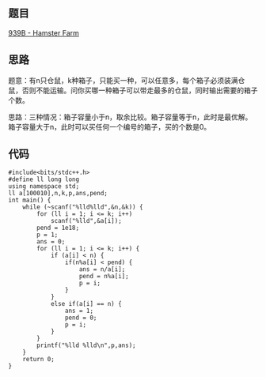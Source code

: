 ## 题目

[939B - Hamster Farm](http://codeforces.com/problemset/problem/939/B)

## 思路

题意：有n只仓鼠，k种箱子，只能买一种，可以任意多，每个箱子必须装满仓鼠，否则不能运输。问你买哪一种箱子可以带走最多的仓鼠，同时输出需要的箱子个数。

思路：三种情况：箱子容量小于n，取余比较。箱子容量等于n，此时是最优解。箱子容量大于n，此时可以买任何一个编号的箱子，买的个数是0。

## 代码

```
#include<bits/stdc++.h>  
#define ll long long  
using namespace std;  
ll a[100010],n,k,p,ans,pend;  
int main() {  
    while (~scanf("%lld%lld",&n,&k)) {  
        for (ll i = 1; i <= k; i++)
            scanf("%lld",&a[i]);  
        pend = 1e18;  
        p = 1;
        ans = 0;  
        for (ll i = 1; i <= k; i++) {  
            if (a[i] < n) {  
                if(n%a[i] < pend) {  
                    ans = n/a[i];  
                    pend = n%a[i];  
                    p = i;  
                }  
            }  
            else if(a[i] == n) {  
                ans = 1;  
                pend = 0;  
                p = i;  
            }  
        }  
        printf("%lld %lld\n",p,ans);  
    }  
    return 0;  
}  
```